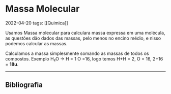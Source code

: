 # Massa Molecular
2022-04-20
tags:  [[Quimica]]

Usamos Massa molecular para calculara massa expressa em uma molécula, as questões dão dados das massas, pelo menos no encino médio, e nisso podemos calcular as massas.

Calculamos a massa simplesmente somando as massas de todos os compostos. Exemplo H₂O -> H = 1 O =16, logo temos H+H = 2, O = 16, 2+16 = **18u**. 


-----------------------------------------------
## Bibliografia
